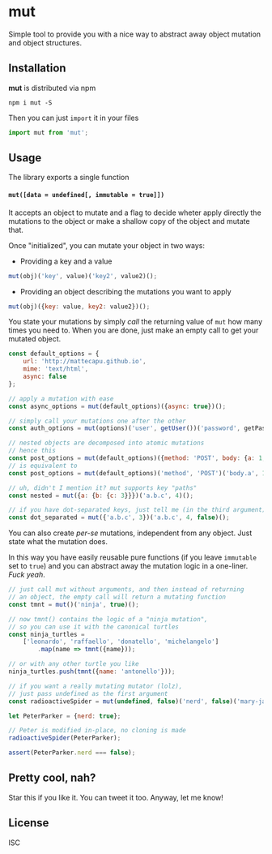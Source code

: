 # mut

Simple tool to provide you with a nice way to abstract away object mutation and object structures.

## Installation

**mut** is distributed via npm

```
npm i mut -S
```

Then you can just `import` it in your files

```js
import mut from 'mut';
```

## Usage

The library exports a single function

#### `mut([data = undefined[, immutable = true]])`

It accepts an object to mutate and a flag to decide wheter apply directly the mutations to the object or make a shallow copy of the object and mutate that.

Once "initialized", you can mutate your object in two ways:

* Providing a key and a value
```js
mut(obj)('key', value)('key2', value2)();
```

* Providing an object describing the mutations you want to apply
```js
mut(obj)({key: value, key2: value2})();
```

You state your mutations by simply *call* the returning value of `mut` how many times you need to. When you are done, just make an empty call to get your mutated object.

```js
const default_options = {
    url: 'http://mattecapu.github.io',
    mime: 'text/html',
    async: false
};

// apply a mutation with ease
const async_options = mut(default_options)({async: true})();

// simply call your mutations one after the other
const auth_options = mut(options)('user', getUser())('password', getPassword)();

// nested objects are decomposed into atomic mutations
// hence this
const post_options = mut(default_options)({method: 'POST', body: {a: 1, b: 2}})();
// is equivalent to
const post_options = mut(default_options)('method', 'POST')('body.a', 1)('body.b', 2)();

// uh, didn't I mention it? mut supports key "paths"
const nested = mut({a: {b: {c: 3}}})('a.b.c', 4)();

// if you have dot-separated keys, just tell me (in the third argument)
const dot_separated = mut({'a.b.c', 3})('a.b.c', 4, false)();
```

You can also create *per-se* mutations, independent from any object. Just state what the mutation does.

In this way you have easily reusable pure functions (if you leave `immutable` set to `true`) and you can abstract away the mutation logic in a one-liner. *Fuck yeah*.

```js
// just call mut without arguments, and then instead of returning
// an object, the empty call will return a mutating function
const tmnt = mut()('ninja', true)();

// now tmnt() contains the logic of a "ninja mutation",
// so you can use it with the canonical turtles
const ninja_turtles =
    ['leonardo', 'raffaello', 'donatello', 'michelangelo']
        .map(name => tmnt({name}));

// or with any other turtle you like
ninja_turtles.push(tmnt({name: 'antonello'}));

// if you want a really mutating mutator (lolz),
// just pass undefined as the first argument
const radioactiveSpider = mut(undefined, false)('nerd', false)('mary-jane', true)();

let PeterParker = {nerd: true};

// Peter is modified in-place, no cloning is made
radioactiveSpider(PeterParker);

assert(PeterParker.nerd === false);
```

## Pretty cool, nah?
Star this if you like it. You can tweet it too. Anyway, let me know!

## License
ISC

